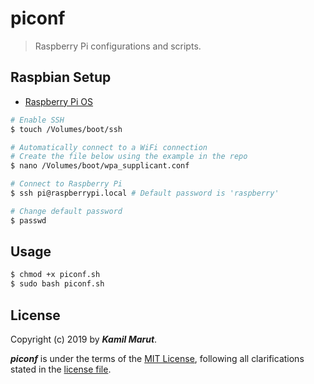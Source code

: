 # piconf

> Raspberry Pi configurations and scripts.

## Raspbian Setup

* [Raspberry Pi OS](https://www.raspberrypi.org/downloads/raspberry-pi-os/)

```bash
# Enable SSH
$ touch /Volumes/boot/ssh

# Automatically connect to a WiFi connection
# Create the file below using the example in the repo
$ nano /Volumes/boot/wpa_supplicant.conf

# Connect to Raspberry Pi
$ ssh pi@raspberrypi.local # Default password is 'raspberry'

# Change default password
$ passwd
```

## Usage

```bash
$ chmod +x piconf.sh
$ sudo bash piconf.sh
```

## License

Copyright (c) 2019 by ***Kamil Marut***.

***piconf*** is under the terms of the [MIT License](https://www.tldrlegal.com/l/mit), following all clarifications stated in the [license file](LICENSE).
